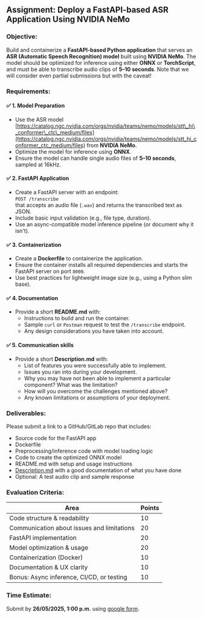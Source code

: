 ## **Assignment: Deploy a FastAPI-based ASR Application Using NVIDIA NeMo**

### **Objective:**

Build and containerize a **FastAPI-based Python application** that serves an **ASR (Automatic Speech Recognition) model** built using **NVIDIA NeMo**. The model should be optimized for inference using either **ONNX** or **TorchScript**, and must be able to transcribe audio clips of **5–10 seconds**. Note that we will consider even partial submissions but with the caveat\!

### **Requirements:**

#### **✅ 1\. Model Preparation**

* Use the ASR model [https://catalog.ngc.nvidia.com/orgs/nvidia/teams/nemo/models/stt\_hi\_conformer\_ctc\_medium/files](https://catalog.ngc.nvidia.com/orgs/nvidia/teams/nemo/models/stt_hi_conformer_ctc_medium/files) from **NVIDIA NeMo**.  
* Optimize the model for inference using **ONNX**.  
* Ensure the model can handle single audio files of **5–10 seconds**, sampled at 16kHz.

#### **✅ 2\. FastAPI Application**

* Create a FastAPI server with an endpoint:  
   `POST /transcribe`  
   that accepts an audio file (`.wav`) and returns the transcribed text as JSON.  
* Include basic input validation (e.g., file type, duration).  
* Use an async-compatible model inference pipeline (or document why it isn't).

#### **✅ 3\. Containerization**

* Create a **Dockerfile** to containerize the application.  
* Ensure the container installs all required dependencies and starts the FastAPI server on port `8000`.  
* Use best practices for lightweight image size (e.g., using a Python slim base).

#### **✅ 4\. Documentation**

* Provide a short **README.md** with:  
  * Instructions to build and run the container.  
  * Sample `curl` or `Postman` request to test the `/transcribe` endpoint.  
  * Any design considerations you have taken into account.

#### **✅ 5\. Communication skills**

* Provide a short **Description.md** with:  
  * List of features you were successfully able to implement.  
  * Issues you ran into during your development.  
  * Why you may have not been able to implement a particular component? What was the limitation?  
  * How will you overcome the challenges mentioned above?  
  * Any known limitations or assumptions of your deployment.

### **Deliverables:**

Please submit a link to a GitHub/GitLab repo that includes:

* Source code for the FastAPI app  
* Dockerfile  
* Preprocessing/inference code with model loading logic  
* Code to create the optimized ONNX model  
* README.md with setup and usage instructions  
* [Description.md](http://Description.md) with a good documentation of what you have done  
* Optional: A test audio clip and sample response

### **Evaluation Criteria:**

| Area | Points |
| ----- | ----- |
| Code structure & readability | 10 |
| Communication about issues and limitations | 20 |
| FastAPI implementation | 20 |
| Model optimization & usage | 20 |
| Containerization (Docker) | 10 |
| Documentation & UX clarity | 10 |
| Bonus: Async inference, CI/CD, or testing | 10 |

### **Time Estimate:**

Submit by **26/05/2025, 1:00 p.m.** using [google form](https://forms.gle/DbGRQDjQJ1DPjEhi6).

